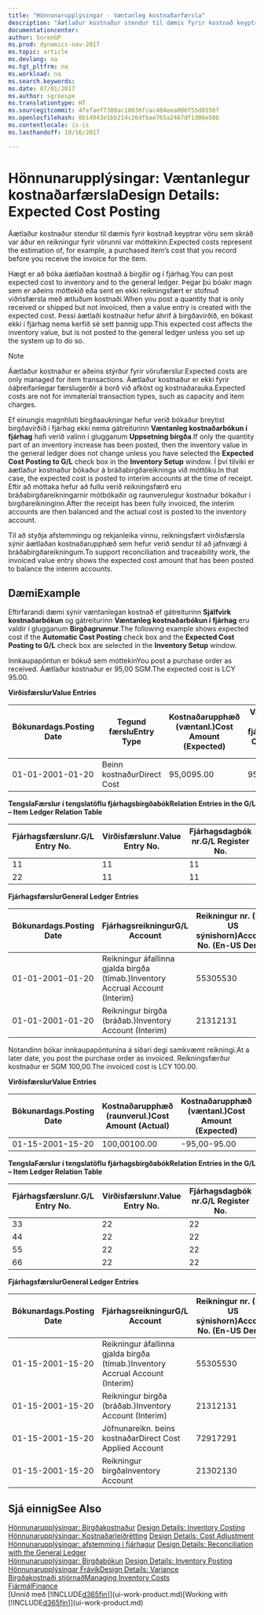 ```yaml
---
title: "Hönnunarupplýsingar - Væntanleg kostnaðarfærsla"
description: "Áætlaður kostnaður stendur til dæmis fyrir kostnað keyptrar vöru sem skráð var áður en reikningur fyrir vörunni var móttekinn."
documentationcenter: 
author: SorenGP
ms.prod: dynamics-nav-2017
ms.topic: article
ms.devlang: na
ms.tgt_pltfrm: na
ms.workload: na
ms.search.keywords: 
ms.date: 07/01/2017
ms.author: sgroespe
ms.translationtype: HT
ms.sourcegitcommit: 4fefaef7380ac10836fcac404eea006f55d8556f
ms.openlocfilehash: 0b14943e1bb214c26dfbae765a2467df1d06e50b
ms.contentlocale: is-is
ms.lasthandoff: 10/16/2017

---
```

# <a name="design-details-expected-cost-posting"></a><span data-ttu-id="94bed-103">Hönnunarupplýsingar: Væntanlegur kostnaðarfærsla</span><span class="sxs-lookup"><span data-stu-id="94bed-103">Design Details: Expected Cost Posting</span></span>
<span data-ttu-id="94bed-104">Áætlaður kostnaður stendur til dæmis fyrir kostnað keyptrar vöru sem skráð var áður en reikningur fyrir vörunni var móttekinn.</span><span class="sxs-lookup"><span data-stu-id="94bed-104">Expected costs represent the estimation of, for example, a purchased item’s cost that you record before you receive the invoice for the item.</span></span>  

 <span data-ttu-id="94bed-105">Hægt er að bóka áætlaðan kostnað á birgðir og í fjárhag.</span><span class="sxs-lookup"><span data-stu-id="94bed-105">You can post expected cost to inventory and to the general ledger.</span></span> <span data-ttu-id="94bed-106">Þegar þú bóakr magn sem er aðeins móttekið eða sent en ekki reikningsfært er stofnuð viðrisfærsla með ætluðum kostnaði.</span><span class="sxs-lookup"><span data-stu-id="94bed-106">When you post a quantity that is only received or shipped but not invoiced, then a value entry is created with the expected cost.</span></span> <span data-ttu-id="94bed-107">Þessi áætlaði kostnaður hefur áhrif á birgðavirðið, en bókast ekki í fjárhag nema kerfið sé sett þannig upp.</span><span class="sxs-lookup"><span data-stu-id="94bed-107">This expected cost affects the inventory value, but is not posted to the general ledger unless you set up the system up to do so.</span></span>  

> [!NOTE]  
>  <span data-ttu-id="94bed-108">Áætlaður kostnaður er aðeins stýrður fyrir vörufærslur.</span><span class="sxs-lookup"><span data-stu-id="94bed-108">Expected costs are only managed for item transactions.</span></span> <span data-ttu-id="94bed-109">Áætlaður kostnaður er ekki fyrir óáþreifanlegar færslugerðir á borð við afköst og kostnaðarauka.</span><span class="sxs-lookup"><span data-stu-id="94bed-109">Expected costs are not for immaterial transaction types, such as capacity and item charges.</span></span>  

 <span data-ttu-id="94bed-110">Ef einungis magnhluti birgðaaukningar hefur verið bókaður breytist birgðavirðið í fjárhag ekki nema gátreiturinn **Væntanleg kostnaðarbókun í fjárhag** hafi verið valinn í glugganum **Uppsetning birgða**.</span><span class="sxs-lookup"><span data-stu-id="94bed-110">If only the quantity part of an inventory increase has been posted, then the inventory value in the general ledger does not change unless you have selected the **Expected Cost Posting to G/L** check box in the **Inventory Setup** window.</span></span> <span data-ttu-id="94bed-111">Í því tilviki er áætlaður kostnaður bókaður á bráðabirgðareikninga við móttöku.</span><span class="sxs-lookup"><span data-stu-id="94bed-111">In that case, the expected cost is posted to interim accounts at the time of receipt.</span></span> <span data-ttu-id="94bed-112">Eftir að móttaka hefur að fullu verið reikningsfærð eru bráðabirgðareikningarnir mótbókaðir og raunverulegur kostnaður bókaður í birgðareikninginn.</span><span class="sxs-lookup"><span data-stu-id="94bed-112">After the receipt has been fully invoiced, the interim accounts are then balanced and the actual cost is posted to the inventory account.</span></span>  

 <span data-ttu-id="94bed-113">Til að styðja afstemmingu og rekjanleika vinnu, reikningsfært virðisfærsla sýnir áætlaðan kostnaðarupphæð sem hefur verið sendur til að jafnvægi á bráðabirgðareikningum.</span><span class="sxs-lookup"><span data-stu-id="94bed-113">To support reconciliation and traceability work, the invoiced value entry shows the expected cost amount that has been posted to balance the interim accounts.</span></span>  

## <a name="example"></a><span data-ttu-id="94bed-114">Dæmi</span><span class="sxs-lookup"><span data-stu-id="94bed-114">Example</span></span>  
 <span data-ttu-id="94bed-115">Eftirfarandi dæmi sýnir væntanlegan kostnað ef gátreiturinn **Sjálfvirk kostnaðarbókun** og gátreiturinn **Væntanleg kostnaðarbókun í fjárhag** eru valdir í glugganum **Birgðagrunnur**.</span><span class="sxs-lookup"><span data-stu-id="94bed-115">The following example shows expected cost if the **Automatic Cost Posting** check box and the **Expected Cost Posting to G/L** check box are selected in the **Inventory Setup** window.</span></span>  

 <span data-ttu-id="94bed-116">Innkaupapöntun er bókuð sem móttekin</span><span class="sxs-lookup"><span data-stu-id="94bed-116">You post a purchase order as received.</span></span> <span data-ttu-id="94bed-117">Áætlaður kostnaður er 95,00 SGM.</span><span class="sxs-lookup"><span data-stu-id="94bed-117">The expected cost is LCY 95.00.</span></span>  

 <span data-ttu-id="94bed-118">**Virðisfærslur**</span><span class="sxs-lookup"><span data-stu-id="94bed-118">**Value Entries**</span></span>  

|<span data-ttu-id="94bed-119">Bókunardags.</span><span class="sxs-lookup"><span data-stu-id="94bed-119">Posting Date</span></span>|<span data-ttu-id="94bed-120">Tegund færslu</span><span class="sxs-lookup"><span data-stu-id="94bed-120">Entry Type</span></span>|<span data-ttu-id="94bed-121">Kostnaðarupphæð (væntanl.)</span><span class="sxs-lookup"><span data-stu-id="94bed-121">Cost Amount (Expected)</span></span>|<span data-ttu-id="94bed-122">Væntanl. kostn. bók. í fjárhag</span><span class="sxs-lookup"><span data-stu-id="94bed-122">Expected Cost Posted to G/L</span></span>|<span data-ttu-id="94bed-123">Væntanl. kostnaður</span><span class="sxs-lookup"><span data-stu-id="94bed-123">Expected Cost</span></span>|<span data-ttu-id="94bed-124">Birgðafærslunr.</span><span class="sxs-lookup"><span data-stu-id="94bed-124">Item Ledger Entry No.</span></span>|<span data-ttu-id="94bed-125">Færslunr.</span><span class="sxs-lookup"><span data-stu-id="94bed-125">Entry No.</span></span>|  
|------------------|----------------|------------------------------|----------------------------------|-------------------|---------------------------|---------------|  
|<span data-ttu-id="94bed-126">01-01-20</span><span class="sxs-lookup"><span data-stu-id="94bed-126">01-01-20</span></span>|<span data-ttu-id="94bed-127">Beinn kostnaður</span><span class="sxs-lookup"><span data-stu-id="94bed-127">Direct Cost</span></span>|<span data-ttu-id="94bed-128">95,00</span><span class="sxs-lookup"><span data-stu-id="94bed-128">95.00</span></span>|<span data-ttu-id="94bed-129">95,00</span><span class="sxs-lookup"><span data-stu-id="94bed-129">95.00</span></span>|<span data-ttu-id="94bed-130">Já</span><span class="sxs-lookup"><span data-stu-id="94bed-130">Yes</span></span>|<span data-ttu-id="94bed-131">1</span><span class="sxs-lookup"><span data-stu-id="94bed-131">1</span></span>|<span data-ttu-id="94bed-132">1</span><span class="sxs-lookup"><span data-stu-id="94bed-132">1</span></span>|  

 <span data-ttu-id="94bed-133">**TengslaFærslur í  tengslatöflu fjárhagsbirgðabók**</span><span class="sxs-lookup"><span data-stu-id="94bed-133">**Relation Entries in the G/L – Item Ledger Relation Table**</span></span>  

|<span data-ttu-id="94bed-134">Fjárhagsfærslunr.</span><span class="sxs-lookup"><span data-stu-id="94bed-134">G/L Entry No.</span></span>|<span data-ttu-id="94bed-135">Virðisfærslunr.</span><span class="sxs-lookup"><span data-stu-id="94bed-135">Value Entry No.</span></span>|<span data-ttu-id="94bed-136">Fjárhagsdagbók nr.</span><span class="sxs-lookup"><span data-stu-id="94bed-136">G/L Register No.</span></span>|  
|--------------------|---------------------|-----------------------|  
|<span data-ttu-id="94bed-137">1</span><span class="sxs-lookup"><span data-stu-id="94bed-137">1</span></span>|<span data-ttu-id="94bed-138">1</span><span class="sxs-lookup"><span data-stu-id="94bed-138">1</span></span>|<span data-ttu-id="94bed-139">1</span><span class="sxs-lookup"><span data-stu-id="94bed-139">1</span></span>|  
|<span data-ttu-id="94bed-140">2</span><span class="sxs-lookup"><span data-stu-id="94bed-140">2</span></span>|<span data-ttu-id="94bed-141">1</span><span class="sxs-lookup"><span data-stu-id="94bed-141">1</span></span>|<span data-ttu-id="94bed-142">1</span><span class="sxs-lookup"><span data-stu-id="94bed-142">1</span></span>|  

 <span data-ttu-id="94bed-143">**Fjárhagsfærslur**</span><span class="sxs-lookup"><span data-stu-id="94bed-143">**General Ledger Entries**</span></span>  

|<span data-ttu-id="94bed-144">Bókunardags.</span><span class="sxs-lookup"><span data-stu-id="94bed-144">Posting Date</span></span>|<span data-ttu-id="94bed-145">Fjárhagsreikningur</span><span class="sxs-lookup"><span data-stu-id="94bed-145">G/L Account</span></span>|<span data-ttu-id="94bed-146">Reikningur nr. (En-US sýnishorn)</span><span class="sxs-lookup"><span data-stu-id="94bed-146">Account No. (En-US Demo)</span></span>|<span data-ttu-id="94bed-147">Upphæð</span><span class="sxs-lookup"><span data-stu-id="94bed-147">Amount</span></span>|<span data-ttu-id="94bed-148">Færslunr.</span><span class="sxs-lookup"><span data-stu-id="94bed-148">Entry No.</span></span>|  
|------------------|------------------|---------------------------------|------------|---------------|  
|<span data-ttu-id="94bed-149">01-01-20</span><span class="sxs-lookup"><span data-stu-id="94bed-149">01-01-20</span></span>|<span data-ttu-id="94bed-150">Reikningur áfallinna gjalda birgða (tímab.)</span><span class="sxs-lookup"><span data-stu-id="94bed-150">Inventory Accrual Account (Interim)</span></span>|<span data-ttu-id="94bed-151">5530</span><span class="sxs-lookup"><span data-stu-id="94bed-151">5530</span></span>|<span data-ttu-id="94bed-152">-95,00</span><span class="sxs-lookup"><span data-stu-id="94bed-152">-95.00</span></span>|<span data-ttu-id="94bed-153">2</span><span class="sxs-lookup"><span data-stu-id="94bed-153">2</span></span>|  
|<span data-ttu-id="94bed-154">01-01-20</span><span class="sxs-lookup"><span data-stu-id="94bed-154">01-01-20</span></span>|<span data-ttu-id="94bed-155">Reikningur birgða  (bráðab.)</span><span class="sxs-lookup"><span data-stu-id="94bed-155">Inventory Account (Interim)</span></span>|<span data-ttu-id="94bed-156">2131</span><span class="sxs-lookup"><span data-stu-id="94bed-156">2131</span></span>|<span data-ttu-id="94bed-157">95,00</span><span class="sxs-lookup"><span data-stu-id="94bed-157">95.00</span></span>|<span data-ttu-id="94bed-158">1</span><span class="sxs-lookup"><span data-stu-id="94bed-158">1</span></span>|  

 <span data-ttu-id="94bed-159">Notandinn bókar innkaupapöntunina á síðari degi samkvæmt reikningi.</span><span class="sxs-lookup"><span data-stu-id="94bed-159">At a later date, you post the purchase order as invoiced.</span></span> <span data-ttu-id="94bed-160">Reikningsfærður kostnaður er SGM 100,00.</span><span class="sxs-lookup"><span data-stu-id="94bed-160">The invoiced cost is LCY 100.00.</span></span>  

 <span data-ttu-id="94bed-161">**Virðisfærslur**</span><span class="sxs-lookup"><span data-stu-id="94bed-161">**Value Entries**</span></span>  

|<span data-ttu-id="94bed-162">Bókunardags.</span><span class="sxs-lookup"><span data-stu-id="94bed-162">Posting Date</span></span>|<span data-ttu-id="94bed-163">Kostnaðarupphæð (raunverul.)</span><span class="sxs-lookup"><span data-stu-id="94bed-163">Cost Amount (Actual)</span></span>|<span data-ttu-id="94bed-164">Kostnaðarupphæð (væntanl.)</span><span class="sxs-lookup"><span data-stu-id="94bed-164">Cost Amount (Expected)</span></span>|<span data-ttu-id="94bed-165">Kostnaður bókaður í fjárhag</span><span class="sxs-lookup"><span data-stu-id="94bed-165">Cost Posted to G/L</span></span>|<span data-ttu-id="94bed-166">Væntanl. kostnaður</span><span class="sxs-lookup"><span data-stu-id="94bed-166">Expected Cost</span></span>|<span data-ttu-id="94bed-167">Birgðafærslunr.</span><span class="sxs-lookup"><span data-stu-id="94bed-167">Item Ledger Entry No.</span></span>|<span data-ttu-id="94bed-168">Færslunr.</span><span class="sxs-lookup"><span data-stu-id="94bed-168">Entry No.</span></span>|  
|------------------|----------------------------|------------------------------|-------------------------|-------------------|---------------------------|---------------|  
|<span data-ttu-id="94bed-169">01-15-20</span><span class="sxs-lookup"><span data-stu-id="94bed-169">01-15-20</span></span>|<span data-ttu-id="94bed-170">100,00</span><span class="sxs-lookup"><span data-stu-id="94bed-170">100.00</span></span>|<span data-ttu-id="94bed-171">-95,00</span><span class="sxs-lookup"><span data-stu-id="94bed-171">-95.00</span></span>|<span data-ttu-id="94bed-172">100,00</span><span class="sxs-lookup"><span data-stu-id="94bed-172">100.00</span></span>|<span data-ttu-id="94bed-173">Nei</span><span class="sxs-lookup"><span data-stu-id="94bed-173">No</span></span>|<span data-ttu-id="94bed-174">1</span><span class="sxs-lookup"><span data-stu-id="94bed-174">1</span></span>|<span data-ttu-id="94bed-175">2</span><span class="sxs-lookup"><span data-stu-id="94bed-175">2</span></span>|  

 <span data-ttu-id="94bed-176">**TengslaFærslur í  tengslatöflu fjárhagsbirgðabók**</span><span class="sxs-lookup"><span data-stu-id="94bed-176">**Relation Entries in the G/L – Item Ledger Relation Table**</span></span>  

|<span data-ttu-id="94bed-177">Fjárhagsfærslunr.</span><span class="sxs-lookup"><span data-stu-id="94bed-177">G/L Entry No.</span></span>|<span data-ttu-id="94bed-178">Virðisfærslunr.</span><span class="sxs-lookup"><span data-stu-id="94bed-178">Value Entry No.</span></span>|<span data-ttu-id="94bed-179">Fjárhagsdagbók nr.</span><span class="sxs-lookup"><span data-stu-id="94bed-179">G/L Register No.</span></span>|  
|--------------------|---------------------|-----------------------|  
|<span data-ttu-id="94bed-180">3</span><span class="sxs-lookup"><span data-stu-id="94bed-180">3</span></span>|<span data-ttu-id="94bed-181">2</span><span class="sxs-lookup"><span data-stu-id="94bed-181">2</span></span>|<span data-ttu-id="94bed-182">2</span><span class="sxs-lookup"><span data-stu-id="94bed-182">2</span></span>|  
|<span data-ttu-id="94bed-183">4</span><span class="sxs-lookup"><span data-stu-id="94bed-183">4</span></span>|<span data-ttu-id="94bed-184">2</span><span class="sxs-lookup"><span data-stu-id="94bed-184">2</span></span>|<span data-ttu-id="94bed-185">2</span><span class="sxs-lookup"><span data-stu-id="94bed-185">2</span></span>|  
|<span data-ttu-id="94bed-186">5</span><span class="sxs-lookup"><span data-stu-id="94bed-186">5</span></span>|<span data-ttu-id="94bed-187">2</span><span class="sxs-lookup"><span data-stu-id="94bed-187">2</span></span>|<span data-ttu-id="94bed-188">2</span><span class="sxs-lookup"><span data-stu-id="94bed-188">2</span></span>|  
|<span data-ttu-id="94bed-189">6</span><span class="sxs-lookup"><span data-stu-id="94bed-189">6</span></span>|<span data-ttu-id="94bed-190">2</span><span class="sxs-lookup"><span data-stu-id="94bed-190">2</span></span>|<span data-ttu-id="94bed-191">2</span><span class="sxs-lookup"><span data-stu-id="94bed-191">2</span></span>|  

 <span data-ttu-id="94bed-192">**Fjárhagsfærslur**</span><span class="sxs-lookup"><span data-stu-id="94bed-192">**General Ledger Entries**</span></span>  

|<span data-ttu-id="94bed-193">Bókunardags.</span><span class="sxs-lookup"><span data-stu-id="94bed-193">Posting Date</span></span>|<span data-ttu-id="94bed-194">Fjárhagsreikningur</span><span class="sxs-lookup"><span data-stu-id="94bed-194">G/L Account</span></span>|<span data-ttu-id="94bed-195">Reikningur nr. (En-US sýnishorn)</span><span class="sxs-lookup"><span data-stu-id="94bed-195">Account No. (En-US Demo)</span></span>|<span data-ttu-id="94bed-196">Upphæð</span><span class="sxs-lookup"><span data-stu-id="94bed-196">Amount</span></span>|<span data-ttu-id="94bed-197">Færslunr.</span><span class="sxs-lookup"><span data-stu-id="94bed-197">Entry No.</span></span>|  
|------------------|------------------|---------------------------------|------------|---------------|  
|<span data-ttu-id="94bed-198">01-15-20</span><span class="sxs-lookup"><span data-stu-id="94bed-198">01-15-20</span></span>|<span data-ttu-id="94bed-199">Reikningur áfallinna gjalda birgða (tímab.)</span><span class="sxs-lookup"><span data-stu-id="94bed-199">Inventory Accrual Account (Interim)</span></span>|<span data-ttu-id="94bed-200">5530</span><span class="sxs-lookup"><span data-stu-id="94bed-200">5530</span></span>|<span data-ttu-id="94bed-201">95,00</span><span class="sxs-lookup"><span data-stu-id="94bed-201">95.00</span></span>|<span data-ttu-id="94bed-202">4</span><span class="sxs-lookup"><span data-stu-id="94bed-202">4</span></span>|  
|<span data-ttu-id="94bed-203">01-15-20</span><span class="sxs-lookup"><span data-stu-id="94bed-203">01-15-20</span></span>|<span data-ttu-id="94bed-204">Reikningur birgða  (bráðab.)</span><span class="sxs-lookup"><span data-stu-id="94bed-204">Inventory Account (Interim)</span></span>|<span data-ttu-id="94bed-205">2131</span><span class="sxs-lookup"><span data-stu-id="94bed-205">2131</span></span>|<span data-ttu-id="94bed-206">-95,00</span><span class="sxs-lookup"><span data-stu-id="94bed-206">-95.00</span></span>|<span data-ttu-id="94bed-207">3</span><span class="sxs-lookup"><span data-stu-id="94bed-207">3</span></span>|  
|<span data-ttu-id="94bed-208">01-15-20</span><span class="sxs-lookup"><span data-stu-id="94bed-208">01-15-20</span></span>|<span data-ttu-id="94bed-209">Jöfnunareikn. beins kostnaðar</span><span class="sxs-lookup"><span data-stu-id="94bed-209">Direct Cost Applied Account</span></span>|<span data-ttu-id="94bed-210">7291</span><span class="sxs-lookup"><span data-stu-id="94bed-210">7291</span></span>|<span data-ttu-id="94bed-211">-100</span><span class="sxs-lookup"><span data-stu-id="94bed-211">-100</span></span>|<span data-ttu-id="94bed-212">6</span><span class="sxs-lookup"><span data-stu-id="94bed-212">6</span></span>|  
|<span data-ttu-id="94bed-213">01-15-20</span><span class="sxs-lookup"><span data-stu-id="94bed-213">01-15-20</span></span>|<span data-ttu-id="94bed-214">Reikningur birgða</span><span class="sxs-lookup"><span data-stu-id="94bed-214">Inventory Account</span></span>|<span data-ttu-id="94bed-215">2130</span><span class="sxs-lookup"><span data-stu-id="94bed-215">2130</span></span>|<span data-ttu-id="94bed-216">100</span><span class="sxs-lookup"><span data-stu-id="94bed-216">100</span></span>|<span data-ttu-id="94bed-217">5</span><span class="sxs-lookup"><span data-stu-id="94bed-217">5</span></span>|  

## <a name="see-also"></a><span data-ttu-id="94bed-218">Sjá einnig</span><span class="sxs-lookup"><span data-stu-id="94bed-218">See Also</span></span>
 <span data-ttu-id="94bed-219">[Hönnunarupplýsingar: Birgðakostnaður](design-details-inventory-costing.md) </span><span class="sxs-lookup"><span data-stu-id="94bed-219">[Design Details: Inventory Costing](design-details-inventory-costing.md) </span></span>  
 <span data-ttu-id="94bed-220">[Hönnunarupplýsingar: Kostnaðarleiðrétting](design-details-cost-adjustment.md) </span><span class="sxs-lookup"><span data-stu-id="94bed-220">[Design Details: Cost Adjustment](design-details-cost-adjustment.md) </span></span>  
 <span data-ttu-id="94bed-221">[Hönnunarupplýsingar: afstemming í fjárhagur](design-details-reconciliation-with-the-general-ledger.md) </span><span class="sxs-lookup"><span data-stu-id="94bed-221">[Design Details: Reconciliation with the General Ledger](design-details-reconciliation-with-the-general-ledger.md) </span></span>  
 <span data-ttu-id="94bed-222">[Hönnunarupplýsingar: Birgðabókun](design-details-inventory-posting.md) </span><span class="sxs-lookup"><span data-stu-id="94bed-222">[Design Details: Inventory Posting](design-details-inventory-posting.md) </span></span>  
 [<span data-ttu-id="94bed-223">Hönnunarupplýsingar Frávik</span><span class="sxs-lookup"><span data-stu-id="94bed-223">Design Details: Variance</span></span>](design-details-variance.md)  
 [<span data-ttu-id="94bed-224">Birgðakostnaði stjórnað</span><span class="sxs-lookup"><span data-stu-id="94bed-224">Managing Inventory Costs</span></span>](finance-manage-inventory-costs.md)  
 [<span data-ttu-id="94bed-225">Fjármál</span><span class="sxs-lookup"><span data-stu-id="94bed-225">Finance</span></span>](finance.md)  
 <span data-ttu-id="94bed-226">[Unnið með [!INCLUDE[d365fin](includes/d365fin_md.md)]](ui-work-product.md)</span><span class="sxs-lookup"><span data-stu-id="94bed-226">[Working with [!INCLUDE[d365fin](includes/d365fin_md.md)]](ui-work-product.md)</span></span>

